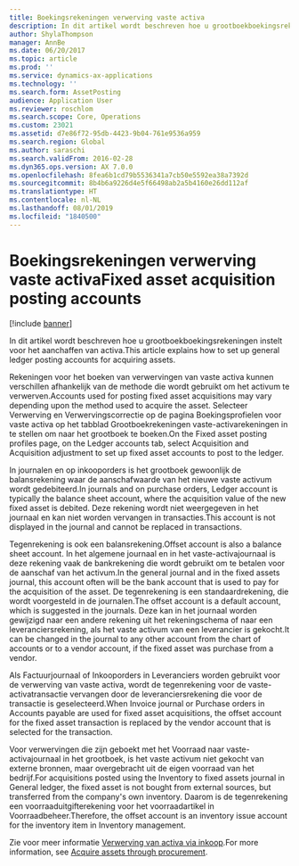 ```yaml
---
title: Boekingsrekeningen verwerving vaste activa
description: In dit artikel wordt beschreven hoe u grootboekboekingsrekeningen instelt voor het aanchaffen van activa.
author: ShylaThompson
manager: AnnBe
ms.date: 06/20/2017
ms.topic: article
ms.prod: ''
ms.service: dynamics-ax-applications
ms.technology: ''
ms.search.form: AssetPosting
audience: Application User
ms.reviewer: roschlom
ms.search.scope: Core, Operations
ms.custom: 23021
ms.assetid: d7e86f72-95db-4423-9b04-761e9536a959
ms.search.region: Global
ms.author: saraschi
ms.search.validFrom: 2016-02-28
ms.dyn365.ops.version: AX 7.0.0
ms.openlocfilehash: 8fea6b1cd79b5536341a7cb50e5592ea38a7392d
ms.sourcegitcommit: 8b4b6a9226d4e5f66498ab2a5b4160e26dd112af
ms.translationtype: HT
ms.contentlocale: nl-NL
ms.lasthandoff: 08/01/2019
ms.locfileid: "1840500"
---
```

# <a name="fixed-asset-acquisition-posting-accounts"></a><span data-ttu-id="f0d2d-103">Boekingsrekeningen verwerving vaste activa</span><span class="sxs-lookup"><span data-stu-id="f0d2d-103">Fixed asset acquisition posting accounts</span></span>

[!include [banner](../includes/banner.md)]

<span data-ttu-id="f0d2d-104">In dit artikel wordt beschreven hoe u grootboekboekingsrekeningen instelt voor het aanchaffen van activa.</span><span class="sxs-lookup"><span data-stu-id="f0d2d-104">This article explains how to set up general ledger posting accounts for acquiring assets.</span></span>

<span data-ttu-id="f0d2d-105">Rekeningen voor het boeken van verwervingen van vaste activa kunnen verschillen afhankelijk van de methode die wordt gebruikt om het activum te verwerven.</span><span class="sxs-lookup"><span data-stu-id="f0d2d-105">Accounts used for posting fixed asset acquisitions may vary depending upon the method used to acquire the asset.</span></span> <span data-ttu-id="f0d2d-106">Selecteer Verwerving en Verwervingscorrectie op de pagina Boekingsprofielen voor vaste activa op het tabblad Grootboekrekeningen vaste-activarekeningen in te stellen om naar het grootboek te boeken.</span><span class="sxs-lookup"><span data-stu-id="f0d2d-106">On the Fixed asset posting profiles page, on the Ledger accounts tab, select Acquisition and Acquisition adjustment to set up fixed asset accounts to post to the ledger.</span></span> 

<span data-ttu-id="f0d2d-107">In journalen en op inkooporders is het grootboek gewoonlijk de balansrekening waar de aanschafwaarde van het nieuwe vaste activum wordt gedebiteerd.</span><span class="sxs-lookup"><span data-stu-id="f0d2d-107">In journals and on purchase orders, Ledger account is typically the balance sheet account, where the acquisition value of the new fixed asset is debited.</span></span> <span data-ttu-id="f0d2d-108">Deze rekening wordt niet weergegeven in het journaal en kan niet worden vervangen in transacties.</span><span class="sxs-lookup"><span data-stu-id="f0d2d-108">This account is not displayed in the journal and cannot be replaced in transactions.</span></span> 

<span data-ttu-id="f0d2d-109">Tegenrekening is ook een balansrekening.</span><span class="sxs-lookup"><span data-stu-id="f0d2d-109">Offset account is also a balance sheet account.</span></span> <span data-ttu-id="f0d2d-110">In het algemene journaal en in het vaste-activajournaal is deze rekening vaak de bankrekening die wordt gebruikt om te betalen voor de aanschaf van het activum.</span><span class="sxs-lookup"><span data-stu-id="f0d2d-110">In the general journal and in the fixed assets journal, this account often will be the bank account that is used to pay for the acquisition of the asset.</span></span> <span data-ttu-id="f0d2d-111">De tegenrekening is een standaardrekening, die wordt voorgesteld in de journalen.</span><span class="sxs-lookup"><span data-stu-id="f0d2d-111">The offset account is a default account, which is suggested in the journals.</span></span> <span data-ttu-id="f0d2d-112">Deze kan in het journaal worden gewijzigd naar een andere rekening uit het rekeningschema of naar een leveranciersrekening, als het vaste activum van een leverancier is gekocht.</span><span class="sxs-lookup"><span data-stu-id="f0d2d-112">It can be changed in the journal to any other account from the chart of accounts or to a vendor account, if the fixed asset was purchase from a vendor.</span></span> 

<span data-ttu-id="f0d2d-113">Als Factuurjournaal of Inkooporders in Leveranciers worden gebruikt voor de verwerving van vaste activa, wordt de tegenrekening voor de vaste-activatransactie vervangen door de leveranciersrekening die voor de transactie is geselecteerd.</span><span class="sxs-lookup"><span data-stu-id="f0d2d-113">When Invoice journal or Purchase orders in Accounts payable are used for fixed asset acquisitions, the offset account for the fixed asset transaction is replaced by the vendor account that is selected for the transaction.</span></span>

<span data-ttu-id="f0d2d-114">Voor verwervingen die zijn geboekt met het Voorraad naar vaste-activajournaal in het grootboek, is het vaste activum niet gekocht van externe bronnen, maar overgebracht uit de eigen voorraad van het bedrijf.</span><span class="sxs-lookup"><span data-stu-id="f0d2d-114">For acquisitions posted using the Inventory to fixed assets journal in General ledger, the fixed asset is not bought from external sources, but transferred from the company's own inventory.</span></span> <span data-ttu-id="f0d2d-115">Daarom is de tegenrekening een voorraaduitgifterekening voor het voorraadartikel in Voorraadbeheer.</span><span class="sxs-lookup"><span data-stu-id="f0d2d-115">Therefore, the offset account is an inventory issue account for the inventory item in Inventory management.</span></span>

<span data-ttu-id="f0d2d-116">Zie voor meer informatie [Verwerving van activa via inkoop](acquire-assets-procurement.md).</span><span class="sxs-lookup"><span data-stu-id="f0d2d-116">For more information, see [Acquire assets through procurement](acquire-assets-procurement.md).</span></span>



